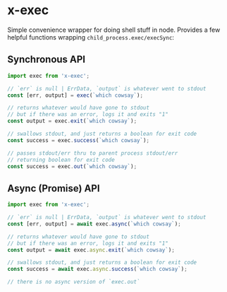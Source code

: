 # x-exec

Simple convenience wrapper for doing shell stuff in node. Provides a few helpful functions
wrapping `child_process.exec/execSync`:

## Synchronous API

```ts
import exec from 'x-exec';

// `err` is null | ErrData, `output` is whatever went to stdout
const [err, output] = exec(`which cowsay`);

// returns whatever would have gone to stdout
// but if there was an error, logs it and exits "1"
const output = exec.exit(`which cowsay`);

// swallows stdout, and just returns a boolean for exit code
const success = exec.success(`which cowsay`);

// passes stdout/err thru to parent process stdout/err
// returning boolean for exit code
const success = exec.out(`which cowsay`);
```

## Async (Promise) API

```ts
import exec from 'x-exec';

// `err` is null | ErrData, `output` is whatever went to stdout
const [err, output] = await exec.async(`which cowsay`);

// returns whatever would have gone to stdout
// but if there was an error, logs it and exits "1"
const output = await exec.async.exit(`which cowsay`);

// swallows stdout, and just returns a boolean for exit code
const success = await exec.async.success(`which cowsay`);

// there is no async version of `exec.out`
```
